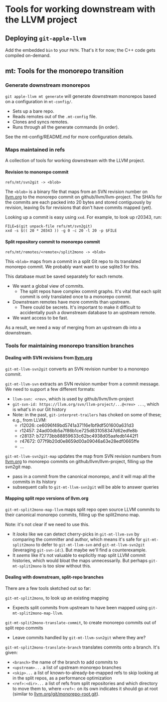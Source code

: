 # Tools for working downstream with the LLVM project

## Deploying `git-apple-llvm`

Add the embedded `bin` to your `PATH`.  That's it for now; the C++ code gets
compiled on-demand.

## mt: Tools for the monorepo transition

### Generate downstream monorepos

`git apple-llvm mt generate` will generate downstream monorepos based on a
configuration in `mt-config/`.

- Sets up a bare repo.
- Reads remotes out of the `.mt-config` file.
- Clones and syncs remotes.
- Runs through all the generate commands (in order).

See the mt-config/README.md for more configuration details.

### Maps maintained in refs

A collection of tools for working downstream with the LLVM project.

#### Revision to monorepo commit

```
refs/mt/svn2git -> <blob>
```

The `<blob>` is a binary file that maps from an SVN revision number on
[llvm.org](http://llvm.org/) to the monorepo commit on
github/llvm/llvm-project.  The SHA1s for the commits are each packed into 20
bytes and stored contiguously by revision, leaving 0s for revisions that don't
have commits mapped (yet).

Looking up a commit is easy using `xxd`.  For example, to look up r20343, run:

```
FILE=$(git unpack-file refs/mt/svn2git)
xxd -s $(( 20 * 20343 )) -g 0 -c 20 -l 20 -p $FILE
```

#### Split repository commit to monorepo commit

```
refs/mt/remotes/<remote>/split2mono -> <blob>
```

This `<blob>` maps from a commit in a split Git repo to its translated
monorepo commit.  We probably want want to use sqlite3 for this.

This database must be saved separately for each remote.

- We want a global view of commits.
    - The split repos have complex commit graphs.  It's vital that each
      split commit is only translated once to a monorepo commit.
- Downstream remotes have more commits than upstream.
    - There could be secrets.  It's important to make it difficult to
      accidentally push a downstream database to an upstream remote.
- We want access to be fast.

As a result, we need a way of merging from an upstream db into a
downstream.

### Tools for maintaining monorepo transition branches

#### Dealing with SVN revisions from [llvm.org](http://llvm.org/)

`git-mt-llvm-svn2git` converts an SVN revision number to a monorepo commit.

`git-mt-llvm-svn` extracts an SVN revision number from a commit
message.  We need to support a few different formats:

- `llvm-svn: <rev>`, which is used by github/llvm/llvm-project
- `git-svn-id: https://llvm.org/svn/llvm-project/...@<rev> ...`,
  which is what's in our Git history
- Note: in the past, `git-interpret-trailers` has choked on some of
  these; e.g., from LLVM:
    - r12026: ce6096f49bd5741a37116e1bf9df501600a631d3
    - r12457: 24ad00db5a7f86b1ce725d831058347d62edfe8b
    - r28137: b72773bb88859633c62bc4938d05aafedb1442f1
    - r47672: 077f9b20d0e8659d00a09046a63e28edf0665ffe
    - ...

`git-mt-llvm-svn2git-map` updates the map from SVN revision numbers
from [llvm.org](http://llvm.org/) to monorepo commits on
github/llvm/llvm-project, filling up the svn2git map.

- pass in a commit from the canonical monorepo, and it will map all
  the commits in its history
- subsequent calls to `git-mt-llvm-svn2git` will be able to answer queries

#### Mapping split repo versions of llvm.org

`git-mt-split2mono-map-llvm` maps split repo open source LLVM commits to their
canonical monorepo commits, filling up the split2mono map.

Note: it's not clear if we need to use this.

- It *looks* like we can detect cherry-picks in `git-mt-llvm-svn` by comparing
  the committer and author, which means it's safe for `git-mt-split2mono` to
  defer to `git-mt-llvm-svn` and `git-mt-llvm-svn2git` (leveraging
  `git-svn-id:`).  But maybe we'll find a counterexample.
- It *seems* like it's not valuable to explicitly map split LLVM commit
  histories, which would bloat the maps unnecessarily.  But perhaps
  `git-mt-split2mono` is too slow without this.

#### Dealing with downstream, split-repo branches

There are a few tools sketched out so far:

`git-mt-split2mono`, to look up an existing mapping

- Expects split commits from upstream to have been mapped using
  `git-mt-split2mono-map-llvm`.

`git-mt-split2mono-translate-commit`, to create monorepo commits out of split
repo commits

- Leave commits handled by `git-mt-llvm-svn2git` where they are?

`git-mt-split2mono-translate-branch` translates commits onto a branch.
It's given:

- `<branch>` the name of the branch to add commits to
- `<upstream>...` a list of upstream monorepo branches
- `<skip>...` a list of known-to-already-be-mapped refs to skip looking
  at in the split repos, as a performance optimization
- `<ref>:<dir>...` a list of refs from split repositories and which
  directory to move them to, where `<ref>:` on its own indicates it
  should go at root (similar to
  [llvm.org/git/monorepo-root.git](http://git.llvm.org/git/monorepo-root.git)).
